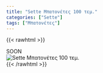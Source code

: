 ```yaml
---
title: "Sette Μπατονέτες 100 τεμ."
categories: ["Sette"]
tags: ["Μπατονέτες"]
---
```

{{< rawhtml >}}

<div class="sload426"><div class="product">SOON<br><div class="pimg"><img alt="Sette Μπατονέτες 100 τεμ." title="Sette Μπατονέτες 100 τεμ." src="/media/images/sette-mpatonetes-100-tem.jpg"></div></div></div>
{{< /rawhtml >}}


